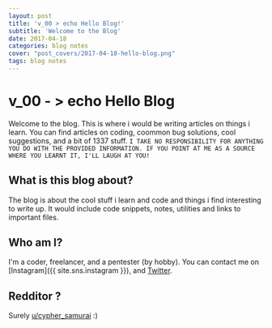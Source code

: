 ```yaml
---
layout: post
title: 'v_00 > echo Hello Blog!'
subtitle: 'Welcome to the Blog'
date: 2017-04-18
categories: blog notes
cover: "post_covers/2017-04-18-hello-blog.png"
tags: blog notes
---
```


# v_00 - > echo Hello Blog
Welcome to the blog. This is where i would be writing articles on things i learn. You can find articles on coding, coommon bug solutions, cool suggestions, and a bit of 1337 stuff. `I TAKE NO RESPONSIBILITY FOR ANYTHING YOU DO WITH THE PROVIDED INFORMATION. IF YOU POINT AT ME AS A SOURCE WHERE YOU LEARNT IT, I'LL LAUGH AT YOU!`

## What is this blog about?
The blog is about the cool stuff i learn and code and things i find interesting to write up. It would include code snippets, notes, utilities and links to important files.

## Who am I?
I'm a coder, freelancer, and a pentester (by hobby). You can contact me on [Instagram]({{ site.sns.instagram }}), and [Twitter]({{site.sns.twitter}}).

## Redditor ?
Surely [u/cypher_samurai](https://reddit.com/u/cypher_samurai) :)